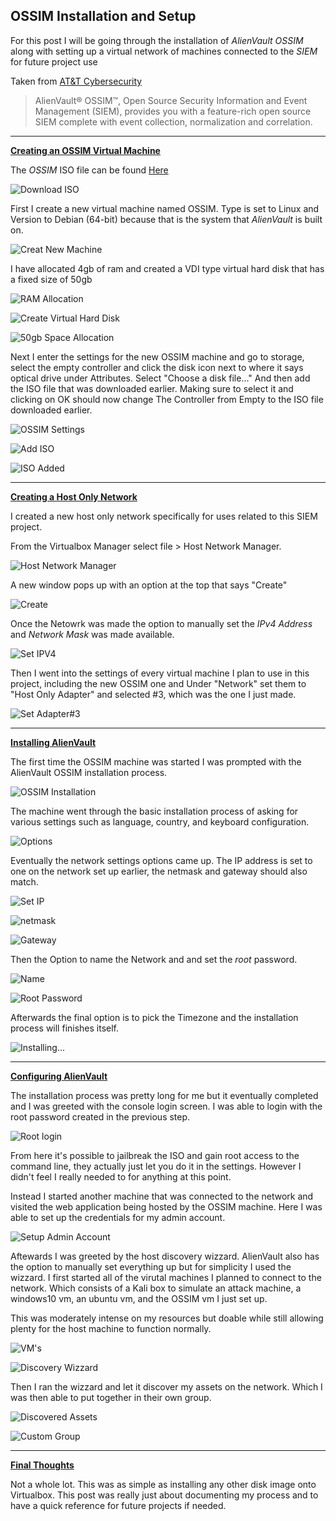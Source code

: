 ## **OSSIM Installation and Setup**


For this post I will be going through the installation of *AlienVault OSSIM* along with setting up a virtual network of machines connected to the *SIEM* for future project use 

Taken from [AT&T Cybersecurity](https://cybersecurity.att.com/products/ossim)

> AlienVault® OSSIM™, Open Source Security Information and Event Management (SIEM), provides you with a feature-rich open source SIEM complete with event collection, normalization and correlation. 


---

<ins>**Creating an OSSIM Virtual Machine**</ins>

The *OSSIM* ISO file can be found [Here](https://cybersecurity.att.com/products/ossim/download)

![Download ISO](/docs/assets/images/ossim/ossim01.png)

First I create a new virtual machine named OSSIM. Type is set to Linux and Version to Debian (64-bit) because that is the system that *AlienVault* is built on.

![Creat New Machine](/docs/assets/images/ossim/ossim02.png)

I have allocated 4gb of ram and created a VDI type virtual hard disk that has a fixed size of 50gb

![RAM Allocation](/docs/assets/images/ossim/ossim03.png)

![Create Virtual Hard Disk](/docs/assets/images/ossim/ossim04.png)

![50gb Space Allocation](/docs/assets/images/ossim/ossim05.png)

Next I enter the settings for the new OSSIM machine and go to storage, select the empty controller and click the disk icon next to where it says optical drive under Attributes. Select "Choose a disk file..." And then add the ISO file that was downloaded earlier. Making sure to select it and clicking on OK should now change The Controller from Empty to the ISO file downloaded earlier.

![OSSIM Settings](/docs/assets/images/ossim/ossim06.png)

![Add ISO](/docs/assets/images/ossim/ossim07.png)

![ISO Added](/docs/assets/images/ossim/ossim08.png)


---

<ins>**Creating a Host Only Network**</ins>

I created a new host only network specifically for uses related to this SIEM project. 

From the Virtualbox Manager select file > Host Network Manager.

![Host Network Manager](/docs/assets/images/ossim/ossim09.png)

A new window pops up with an option at the top that says "Create"

![Create](/docs/assets/images/ossim/ossim10.png)

Once the Netowrk was made the option to manually set the *IPv4 Address* and *Network Mask* was made available.

![Set IPV4](/docs/assets/images/ossim/ossim11.png)

Then I went into the settings of every virtual machine I plan to use in this project, including the new OSSIM one and Under "Network" set them to "Host Only Adapter" and selected #3, which was the one I just made.

![Set Adapter#3](/docs/assets/images/ossim/ossim12.png)


---

<ins>**Installing AlienVault**</ins>

The first time the OSSIM machine was started I was prompted with the AlienVault OSSIM installation process. 

![OSSIM Installation](/docs/assets/images/ossim/ossim13.png)

The machine went through the basic installation process of asking for various settings such as language, country, and keyboard configuration. 

![Options](/docs/assets/images/ossim/ossim14.png)

Eventually the network settings options came up. The IP address is set to one on the network set up earlier, the netmask and gateway should also match.

![Set IP](/docs/assets/images/ossim/ossim17.png)

![netmask](/docs/assets/images/ossim/ossim18.png)

![Gateway](/docs/assets/images/ossim/ossim19.png)

Then the Option to name the Network and and set the *root* password.

![Name](/docs/assets/images/ossim/ossim20.png)

![Root Password](/docs/assets/images/ossim/ossim21.png)

Afterwards the final option is to pick the Timezone and the installation process will finishes itself.

![Installing...](/docs/assets/images/ossim/ossim22.png)


---

<ins>**Configuring AlienVault**</ins>

The installation process was pretty long for me but it eventually completed and I was greeted with the console login screen. I was able to login with the root password created in the previous step.

![Root login](/docs/assets/images/ossim/ossim23.png)

From here it's possible to jailbreak the ISO and gain root access to the command line, they actually just let you do it in the settings. However I didn't feel I really needed to for anything at this point.

Instead I started another machine that was connected to the network and visited the web application being hosted by the OSSIM machine. Here I was able to set up the credentials for my admin account.

![Setup Admin Account](/docs/assets/images/ossim/ossim24.png)

Aftewards I was greeted by the host discovery wizzard. AlienVault also has the option to manually set everything up but for simplicity I used the wizzard. I first started all of the virutal machines I planned to connect to the network. Which consists of a Kali box to simulate an attack machine, a windows10 vm, an ubuntu vm, and the OSSIM vm I just set up.

This was moderately intense on my resources but doable while still allowing plenty for the host machine to function normally.

![VM's](/docs/assets/images/ossim/ossim26.png)

![Discovery Wizzard](/docs/assets/images/ossim/ossim25.png)

Then I ran the wizzard and let it discover my assets on the network. Which I was then able to put together in their own group.

![Discovered Assets](/docs/assets/images/ossim/ossim27.png)

![Custom Group](/docs/assets/images/ossim/ossim28.png)


---

<ins>**Final Thoughts**</ins>

Not a whole lot. This was as simple as installing any other disk image onto Virtualbox. This post was really just about documenting my process and to have a quick reference for future projects if needed. 





